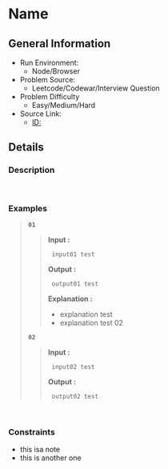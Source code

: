 # Name

## General Information

- Run Environment:
  - Node/Browser
- Problem Source:
  - Leetcode/Codewar/Interview Question
- Problem Difficulty
  - Easy/Medium/Hard
- Source Link:
  - [ID:](url)

## Details

### Description

&nbsp;

### Examples

> **`01`**
>>**Input :**
>>
>>      input01 test
>>
>>**Output :**
>>
>>      output01 test
>>
>>**Explanation :**
>>
>> - explanation test
>> - explanation test 02
>
> **`02`**
>>**Input :**
>>
>>      input02 test
>>
>>**Output :**
>>
>>      output02 test
>>
>

&nbsp;

### Constraints

- this isa note
- this is another one
